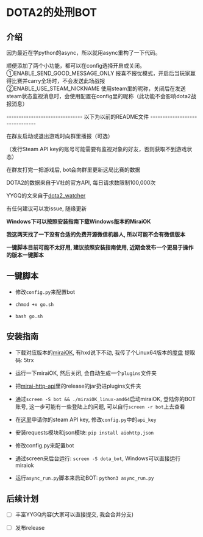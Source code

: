 # DOTA2的处刑BOT

## 介绍

因为最近在学python的async，所以就用async重构了一下代码。

顺便添加了两个小功能，都可以在config选择开启或关闭。
①ENABLE_SEND_GOOD_MESSAGE_ONLY 报喜不报忧模式，开启后当玩家赢得比赛并carry全场时，不会发送此场战报
②ENABLE_USE_STEAM_NICKNAME 使用steam里的昵称，关闭后在发送steam状态监视消息时，会使用配置在config里的昵称（此功能不会影响dota2战报消息）

------------------------------- 以下为以前的README文件 -------------------------------

在群友启动或退出游戏时向群里播报（可选）

（发行Steam API key的账号可能需要有监视对象的好友，否则获取不到游戏状态）

在群友打完一把游戏后, bot会向群里更新这局比赛的数据

DOTA2的数据来自于V社的官方API, 每日请求数限制100,000次

YYGQ的文来自于[dota2_watcher](https://github.com/unilink233/dota2_watcher)

有任何建议可以发issue, 随缘更新

**Windows下可以按照安装指南下载Windows版本的MiraiOK**

**我这两天找了一下没有合适的免费开源微信机器人, 所以可能不会有微信版本**

**一键脚本目前可能不太好用, 建议按照安装指南使用, 近期会发布一个更易于操作的版本一键脚本**

## 一键脚本

- 修改`config.py`来配置bot

- `chmod +x go.sh`

- `bash go.sh`

## 安装指南

- 下载对应版本的[miraiOK](https://github.com/LXY1226/MiraiOK), 有hxd说下不动, 我传了个Linux64版本的[度盘](https://pan.baidu.com/s/1bLYwWWHCcgmnLHoofXTHxQ) 提取码: 5trx 

- 运行一下miraiOK, 然后关闭, 会自动生成一个`plugins`文件夹

- 把[mirai-http-api](https://github.com/project-mirai/mirai-api-http)里的release的jar扔进plugins文件夹

- 通过`screen -S bot && ./miraiOK_linux-amd64`启动miraiOK, 登陆你的BOT账号, 这一步可能有一些登陆上的问题, 可以自行`screen -r bot`上去查看

- 在[这里](http://steamcommunity.com/dev/apikey)申请你的steam API key, 修改`config.py`中的`api_key`

- 安装requests模块和json模块: `pip install aiohttp,json`

- 修改config.py来配置bot

- 通过screen来后台运行: `screen -S dota_bot`, Windows可以直接运行miraiok

- 运行`async_run.py`脚本来启动BOT: `python3 async_run.py`

## 后续计划

- [ ] 丰富YYGQ内容(大家可以直接提交, 我会合并分支)

- [ ] 发布release
